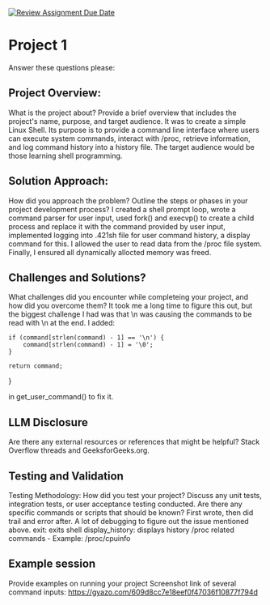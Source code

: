 [![Review Assignment Due Date](https://classroom.github.com/assets/deadline-readme-button-22041afd0340ce965d47ae6ef1cefeee28c7c493a6346c4f15d667ab976d596c.svg)](https://classroom.github.com/a/OHwIpFF9)
# Project 1
Answer these questions please:

Project Overview:
-----------------------------------
What is the project about? Provide a brief overview that includes the project's name, purpose, and target audience.
It was to create a simple Linux Shell. Its purpose is to provide a command line interface where users can execute system commands, interact with /proc, retrieve information, and log command history into a history file. The target audience would be those learning shell programming. 

Solution Approach:
------------------------------------------------------------
How did you approach the problem? Outline the steps or phases in your project development process?
I created a shell prompt loop, wrote a command parser for user input, used fork() and execvp() to create a child process and replace it with the command provided by user input, implemented logging into .421sh file for user command history, a display command for this. I allowed the user to read data from the /proc file system. Finally, I ensured all dynamically allocted memory was freed.

Challenges and Solutions?
---------------------------
What challenges did you encounter while completeing your project, and how did you overcome them?
It took me a long time to figure this out, but the biggest challenge I had was that \n was causing the commands to be read with \n at the end. I added:

    if (command[strlen(command) - 1] == '\n') {
        command[strlen(command) - 1] = '\0';
    }

    return command;
}

in get_user_command() to fix it. 

LLM Disclosure
--------------
Are there any external resources or references that might be helpful?
Stack Overflow threads and GeeksforGeeks.org.

Testing and Validation
-----------------------
Testing Methodology: How did you test your project? Discuss any unit tests, integration tests, or user acceptance testing conducted.
Are there any specific commands or scripts that should be known?
First wrote, then did trail and error after. A lot of debugging to figure out the issue mentioned above. 
exit: exits shell
display_history: displays history
/proc related commands - Example: /proc/cpuinfo

Example session
---------------
Provide examples on running your project
Screenshot link of several command inputs: https://gyazo.com/609d8cc7e18eef0f47036f10877f794d

